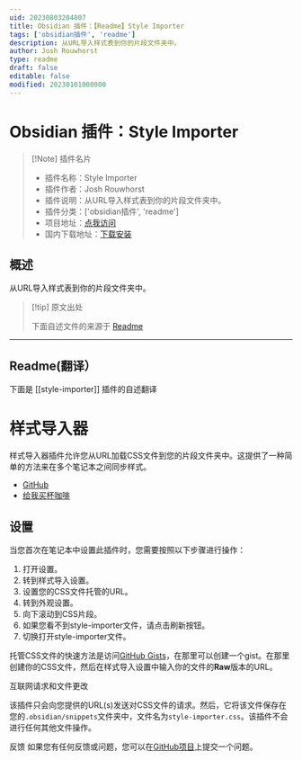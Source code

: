 ```yaml
---
uid: 20230803204807
title: Obsidian 插件：【Readme】Style Importer
tags: ['obsidian插件', 'readme']
description: 从URL导入样式表到你的片段文件夹中。
author: Josh Rouwhorst
type: readme
draft: false
editable: false
modified: 20230101000000
---
```


# Obsidian 插件：Style Importer

> [!Note] 插件名片
> - 插件名称：Style Importer
> - 插件作者：Josh Rouwhorst
> - 插件说明：从URL导入样式表到你的片段文件夹中。
> - 插件分类：['obsidian插件', 'readme']
> - 项目地址：[点我访问](https://github.com/joshrouwhorst/style-importer)
> - 国内下载地址：[下载安装](https://pkmer.cn/products/plugin/pluginMarket/?style-importer)

## 概述

从URL导入样式表到你的片段文件夹中。



> [!tip] 原文出处
> 
>下面自述文件的来源于 [Readme](https://ghproxy.net/https://raw.githubusercontent.com/joshrouwhorst/style-importer/main/README.md)
> 

---

## Readme(翻译）

下面是 [[style-importer]] 插件的自述翻译


# 样式导入器

样式导入器插件允许您从URL加载CSS文件到您的片段文件夹中。这提供了一种简单的方法来在多个笔记本之间同步样式。

- [GitHub](https://github.com/joshrouwhorst/style-importer)
- [给我买杯咖啡](https://buymeacoffee.com/joshrouwhorst)

## 设置

当您首次在笔记本中设置此插件时，您需要按照以下步骤进行操作：

1. 打开设置。
2. 转到样式导入设置。
3. 设置您的CSS文件托管的URL。
4. 转到外观设置。
5. 向下滚动到CSS片段。
6. 如果您看不到style-importer文件，请点击刷新按钮。
7. 切换打开style-importer文件。

托管CSS文件的快速方法是访问[GitHub Gists](https://gist.github.com)，在那里可以创建一个gist。在那里创建你的CSS文件，然后在样式导入设置中输入你的文件的**Raw**版本的URL。

互联网请求和文件更改

该插件只会向您提供的URL(s)发送对CSS文件的请求。然后，它将该文件保存在您的`.obsidian/snippets`文件夹中，文件名为`style-importer.css`。该插件不会进行任何其他文件操作。

反馈
如果您有任何反馈或问题，您可以在[GitHub项目](https://github.com/joshrouwhorst/style-importer/issues)上提交一个问题。



